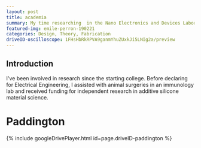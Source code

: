 ```yaml
---
layout: post
title: academia
summary: My time researching  in the Nano Electronics and Devices Laboratory at the University of Pittsburgh
featured-img: emile-perron-190221
categories: Design, Theory, Fabrication
driveID-oscilloscope: 1FHsHbRkRPVA9ganmYhuZUxkJi5LNIg2a/preview
---
```

## Introduction
I've been involved in research since the starting college. Before declaring for Electrical Engineering, I assisted with animal surgeries in an immunology lab and received funding for independent research in additive silicone material science. 


# Paddington
{% include googleDrivePlayer.html id=page.driveID-paddington %} <br />
